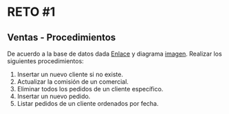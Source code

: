 # RETO #1

## Ventas - Procedimientos

De acuerdo a la base de datos dada [Enlace](/sql/structure.sql) y diagrama [imagen](image.png). Realizar los siguientes procedimientos:

1. Insertar un nuevo cliente si no existe.
2. Actualizar la comisión de un comercial.
3. Eliminar todos los pedidos de un cliente específico.
4. Insertar un nuevo pedido.
5. Listar pedidos de un cliente ordenados por fecha.